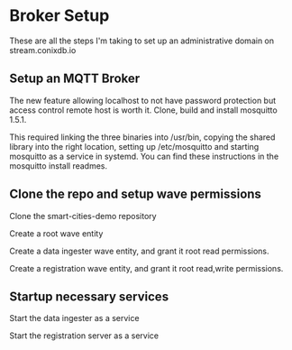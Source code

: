 Broker Setup
============

These are all the steps I'm taking to set up an administrative domain on stream.conixdb.io

## Setup an MQTT Broker

The new feature allowing localhost to not have password protection but
access control remote host is worth it. Clone, build and install mosquitto 1.5.1.

This required linking the three binaries into /usr/bin, copying the shared
library into the right location, setting up /etc/mosquitto and starting
mosquitto as a service in systemd. You can find these instructions
in the mosquitto install readmes.

## Clone the repo and setup wave permissions

Clone the smart-cities-demo repository

Create a root wave entity

Create a data ingester wave entity, and grant it root read permissions.

Create a registration wave entity, and grant it root read,write permissions.

## Startup necessary services

Start the data ingester as a service

Start the registration server as a service

